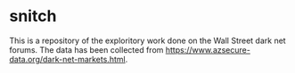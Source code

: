 # snitch


This is a repository of the exploritory work done on the Wall Street dark net forums. The data has been collected from https://www.azsecure-data.org/dark-net-markets.html.
